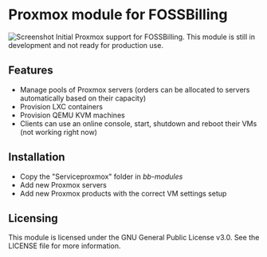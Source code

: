 # Proxmox module for FOSSBilling
![Screenshot](https://user-images.githubusercontent.com/35808275/199811426-9d4708d2-e83c-47b3-b586-74e797b3fbf4.png)
Initial Proxmox support for FOSSBilling. This module is still in development and not ready for production use.

## Features
- Manage pools of Proxmox servers (orders can be allocated to servers automatically based on their capacity)
- Provision LXC containers
- Provision QEMU KVM machines
- Clients can use an online console, start, shutdown and reboot their VMs (not working right now)

## Installation
- Copy the "Serviceproxmox" folder in *bb-modules*
- Add new Proxmox servers
- Add new Proxmox products with the correct VM settings setup

## Licensing
This module is licensed under the GNU General Public License v3.0. See the LICENSE file for more information.
